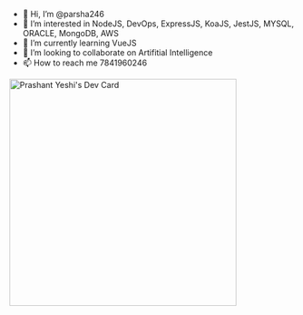 - 👋 Hi, I’m @parsha246
- 👀 I’m interested in NodeJS, DevOps, ExpressJS, KoaJS, JestJS, MYSQL, ORACLE, MongoDB, AWS
- 🌱 I’m currently learning VueJS
- 💞️ I’m looking to collaborate on Artifitial Intelligence
- 📫 How to reach me 7841960246

<!---
parsha246/parsha246 is a ✨ special ✨ repository because its `README.md` (this file) appears on your GitHub profile.
You can click the Preview link to take a look at your changes.
--->

<a href="https://app.daily.dev/parsha246"><img src="https://api.daily.dev/devcards/391f8b066f634628bba6473415d2e174.png?r=g35" width="400" alt="Prashant Yeshi's Dev Card"/></a>
